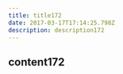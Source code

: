 ```yaml
---
title: title172
date: 2017-03-17T17:14:25.798Z
description: description172
---
```


## content172
  
